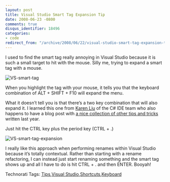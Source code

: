 ```yaml
---
layout: post
title: Visual Studio Smart Tag Expansion Tip
date: 2008-06-23 -0800
comments: true
disqus_identifier: 18496
categories:
- code
redirect_from: "/archive/2008/06/22/visual-studio-smart-tag-expansion-tip.aspx/"
---
```


I used to find the smart tag really annoying in Visual Studio because it
is such a small target to hit with the mouse. Silly me, trying to expand
a smart tag with a mouse.

![VS-smart-tag](http://haacked.com/images/haacked_com/WindowsLiveWriter/VisualStudioSmartTagExpansionTip_B2D0/VS-smart-tag_3.png "VS-smart-tag") 

When you highlight the tag with your mouse, it tells you that the
keyboard combination of ALT + SHIFT + F10 will expand the menu.

What it doesn’t tell you is that there’s a two key combination that will
also expand it. I learned this one from [Karen
Liu](http://blogs.msdn.com/karenliu/ "Karen Liu's Blog") of the C\# IDE
team who also happens to have a blog post with [a nice collection of
other tips and
tricks](http://blogs.msdn.com/karenliu/archive/2007/06/21/tips-and-tricks-for-vs20005-and-vs2008.aspx "Tips and Tricks for VS2005")
written last year.

Just hit the CTRL key plus the period key (CTRL + .)

![VS-smart-tag-expansion](http://haacked.com/images/haacked_com/WindowsLiveWriter/VisualStudioSmartTagExpansionTip_B2D0/VS-smart-tag-expansion_3.png "VS-smart-tag-expansion")

I really like this approach when performing renames within Visual Studio
because it’s totally contextual. Rather than starting with a rename
refactoring, I can instead just start renaming something and the smart
tag shows up and all I have to do is hit CTRL + . and then ENTER.
Booyah!

Technorati Tags: [Tips](http://technorati.com/tags/Tips),[Visual
Studio](http://technorati.com/tags/Visual+Studio),[Shortcuts](http://technorati.com/tags/Shortcuts),[Keyboard](http://technorati.com/tags/Keyboard)


